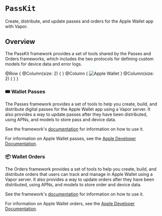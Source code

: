 # ``PassKit``

Create, distribute, and update passes and orders for the Apple Wallet app with Vapor.

## Overview

The PassKit framework provides a set of tools shared by the Passes and Orders frameworks, which includes the two protocols for defining custom models for device data and error logs.

@Row {
    @Column(size: 2) { }
    @Column {
        ![Apple Wallet](wallet)
    }
    @Column(size: 2) { }
}

### 🎟️ Wallet Passes

The Passes framework provides a set of tools to help you create, build, and distribute digital passes for the Apple Wallet app using a Vapor server.
It also provides a way to update passes after they have been distributed, using APNs, and models to store pass and device data.

See the framework's [documentation](https://swiftpackageindex.com/vapor-community/PassKit/0.6.0/documentation/passes) for information on how to use it.

For information on Apple Wallet passes, see the [Apple Developer Documentation](https://developer.apple.com/documentation/walletpasses).

### 📦 Wallet Orders

The Orders framework provides a set of tools to help you create, build, and distribute orders that users can track and manage in Apple Wallet using a Vapor server.
It also provides a way to update orders after they have been distributed, using APNs, and models to store order and device data.

See the framework's [documentation](https://swiftpackageindex.com/vapor-community/PassKit/0.6.0/documentation/orders) for information on how to use it.

For information on Apple Wallet orders, see the [Apple Developer Documentation](https://developer.apple.com/documentation/walletorders).
